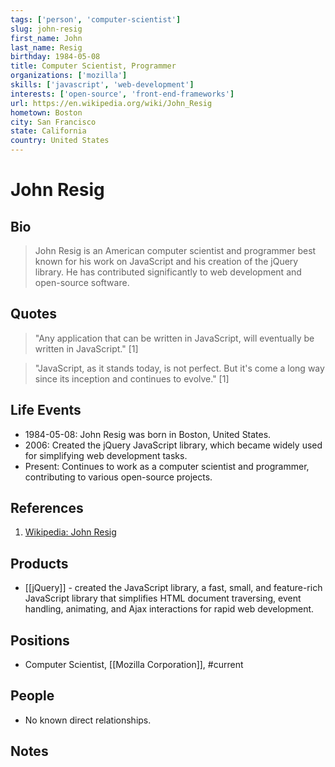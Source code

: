 ```yaml
---
tags: ['person', 'computer-scientist']
slug: john-resig
first_name: John
last_name: Resig
birthday: 1984-05-08
title: Computer Scientist, Programmer
organizations: ['mozilla']
skills: ['javascript', 'web-development']
interests: ['open-source', 'front-end-frameworks']
url: https://en.wikipedia.org/wiki/John_Resig
hometown: Boston
city: San Francisco
state: California
country: United States
---
```


# John Resig

## Bio

> John Resig is an American computer scientist and programmer best known for his work on JavaScript and his creation of the jQuery library. He has contributed significantly to web development and open-source software.

## Quotes

> "Any application that can be written in JavaScript, will eventually be written in JavaScript." [1]

> "JavaScript, as it stands today, is not perfect. But it's come a long way since its inception and continues to evolve." [1]

## Life Events

- 1984-05-08: John Resig was born in Boston, United States.
- 2006: Created the jQuery JavaScript library, which became widely used for simplifying web development tasks.
- Present: Continues to work as a computer scientist and programmer, contributing to various open-source projects.

## References

1. [Wikipedia: John Resig](https://en.wikipedia.org/wiki/John_Resig)

## Products

- [[jQuery]] - created the  JavaScript library, a fast, small, and feature-rich JavaScript library that simplifies HTML document traversing, event handling, animating, and Ajax interactions for rapid web development.

## Positions

- Computer Scientist, [[Mozilla Corporation]], #current

## People

- No known direct relationships.

## Notes







